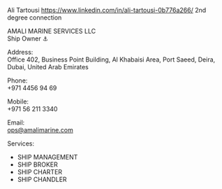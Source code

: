 Ali Tartousi   https://www.linkedin.com/in/ali-tartousi-0b776a266/
2nd degree connection  

AMALI MARINE SERVICES LLC  
Ship Owner ⚓️  

Address:  
Office 402, Business Point Building, Al Khabaisi Area, Port Saeed, Deira, Dubai, United Arab Emirates  

Phone:  
+971 4456 94 69  

Mobile:  
+971 56 211 3340  

Email:  
ops@amalimarine.com  

Services:  
- SHIP MANAGEMENT  
- SHIP BROKER  
- SHIP CHARTER  
- SHIP CHANDLER  
